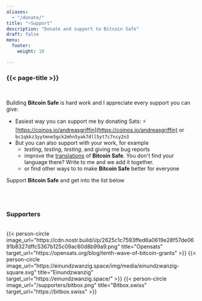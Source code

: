 ```yaml
---
aliases:
  - "/donate/"
title: "⚡Support"
description: "Donate and support to Bitcoin Safe"
draft: false
menu:
  footer:
    weight: 10 

---
```


### {{< page-title >}} 


<br>

Building **Bitcoin Safe** is hard work and I appreciate every support you can give:
- Easiest way you can  support me by donating Sats: ⚡ [https://coinos.io/andreasgriffin](https://coinos.io/andreasgriffin)  or `bc1qkkz3yytmne5gck2mhn5yak7dll5yt7c7ncy2n3`
- But you can also support with your work, for example
  -   *testing*, *testing*, *testing*, and giving me bug reports
  - improve the [translations](https://hosted.weblate.org/engage/bitcoin-safe/) of **Bitcoin Safe**. You don't find your language there?  Write to me and we add it together.
  -  or  find other ways to to make **Bitcoin Safe** better for everyone

Support **Bitcoin Safe** and get into the list below

<br>
<br>

### Supporters

<br> 
 

<div class="row">
  {{< person-circle image_url="https://cdn.nostr.build/i/p/2625c1c7593ffed6a0619e28f57de0691b8327dffc5367b125c09ac60d8b99a9.png" title="Opensats" target_url="https://opensats.org/blog/tenth-wave-of-bitcoin-grants" >}}
  {{< person-circle image_url="https://einundzwanzig.space/img/media/einundzwanzig-square.svg" title="Einundzwanzig" target_url="https://einundzwanzig.space/" >}}
  {{< person-circle image_url="/supporters/bitbox.png" title="Bitbox.swiss" target_url="https://bitbox.swiss" >}}



</div>
